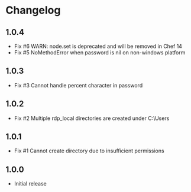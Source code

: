 # Changelog

## 1.0.4 

- Fix #6 WARN: node.set is deprecated and will be removed in Chef 14
- Fix #5 NoMethodError when password is nil on non-windows platform

## 1.0.3 

- Fix #3 Cannot handle percent character in password

## 1.0.2

- Fix #2 Multiple rdp_local directories are created under C:\Users 

## 1.0.1

- Fix #1 Cannot create directory due to insufficient permissions

## 1.0.0

- Initial release
